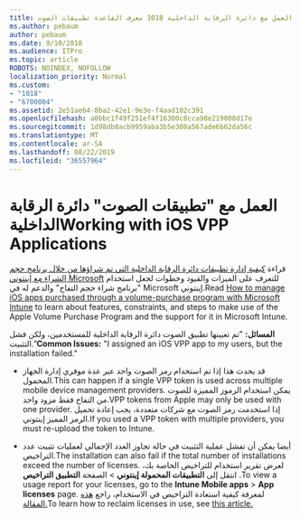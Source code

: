 ```yaml
---
title: العمل مع دائرة الرقابة الداخلية 1018 معرف القاعدة تطبيقات الصوت
ms.author: pebaum
author: pebaum
ms.date: 9/10/2018
ms.audience: ITPro
ms.topic: article
ROBOTS: NOINDEX, NOFOLLOW
localization_priority: Normal
ms.custom:
- "1018"
- "6700004"
ms.assetid: 2e51ae64-8ba2-42e1-9e3e-f4aad102c391
ms.openlocfilehash: a0bbc1f49f251ef4f16300c8cca98e219008d17e
ms.sourcegitcommit: 1d98db8acb9959aba3b5e308a567ade6b62da56c
ms.translationtype: MT
ms.contentlocale: ar-SA
ms.lasthandoff: 08/22/2019
ms.locfileid: "36557964"
---
```

# <a name="working-with-ios-vpp-applications"></a><span data-ttu-id="cf05f-102">العمل مع "تطبيقات الصوت" دائرة الرقابة الداخلية</span><span class="sxs-lookup"><span data-stu-id="cf05f-102">Working with iOS VPP Applications</span></span>

<span data-ttu-id="cf05f-103">قراءة [كيفية إدارة تطبيقات دائرة الرقابة الداخلية التي تم شراؤها من خلال برنامج حجم الشراء مع إينتوني Microsoft](https://docs.microsoft.com/intune/vpp-apps-ios) للتعرف على الميزات والقيود وخطوات لجعل استخدام "برنامج شراء حجم التفاح" والدعم له في Microsoft إينتوني.</span><span class="sxs-lookup"><span data-stu-id="cf05f-103">Read [How to manage iOS apps purchased through a volume-purchase program with Microsoft Intune](https://docs.microsoft.com/intune/vpp-apps-ios) to learn about features, constraints, and steps to make use of the Apple Volume Purchase Program and the support for it in Microsoft Intune.</span></span>
  
 <span data-ttu-id="cf05f-104">**المسائل:** "تم تعيينها تطبيق الصوت دائرة الرقابة الداخلية للمستخدمين، ولكن فشل التثبيت."</span><span class="sxs-lookup"><span data-stu-id="cf05f-104">**Common Issues:** "I assigned an iOS VPP app to my users, but the installation failed."</span></span>
  
- <span data-ttu-id="cf05f-105">قد يحدث هذا إذا تم استخدام رمز الصوت واحد عبر عدة موفري إدارة الجهاز المحمول.</span><span class="sxs-lookup"><span data-stu-id="cf05f-105">This can happen if a single VPP token is used across multiple mobile device management providers.</span></span> <span data-ttu-id="cf05f-106">يمكن استخدام الرموز المميزة للصوت من التفاح فقط مزود واحد.</span><span class="sxs-lookup"><span data-stu-id="cf05f-106">VPP tokens from Apple may only be used with one provider.</span></span> <span data-ttu-id="cf05f-107">إذا استخدمت رمز الصوت مع شركات متعددة، يجب إعادة تحميل الرمز المميز إينتوني.</span><span class="sxs-lookup"><span data-stu-id="cf05f-107">If you used a VPP token with multiple providers, you must re-upload the token to Intune.</span></span>

- <span data-ttu-id="cf05f-108">أيضا يمكن أن تفشل عملية التثبيت في حالة تجاوز العدد الإجمالي لعمليات تثبيت عدد التراخيص.</span><span class="sxs-lookup"><span data-stu-id="cf05f-108">The installation can also fail if the total number of installations exceed the number of licenses.</span></span> <span data-ttu-id="cf05f-109">لعرض تقرير استخدام للتراخيص الخاصة بك، انتقل إلى **التطبيقات المحمولة إينتوني** \> الصفحة **التطبيق التراخيص** .</span><span class="sxs-lookup"><span data-stu-id="cf05f-109">To view a usage report for your licenses, go to the **Intune Mobile apps** \> **App licenses** page.</span></span> <span data-ttu-id="cf05f-110">لمعرفة كيفية استعادة التراخيص في الاستخدام، راجع [هذه المقالة.](https://docs.microsoft.com/intune/vpp-apps-ios#revoking-app-licenses-and-deleting-tokens)</span><span class="sxs-lookup"><span data-stu-id="cf05f-110">To learn how to reclaim licenses in use, see [this article.](https://docs.microsoft.com/intune/vpp-apps-ios#revoking-app-licenses-and-deleting-tokens)</span></span>
